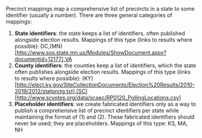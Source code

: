 Precinct mappings map a comprehensive list of precincts in a state to some identifier (usually a number). There are three general categories of mappings:
1. **State identifiers**: the state keeps a list of identifiers, often published alongside election results. Mappings of this type (links to results where possible): DC,(MN)[http://www.sos.state.mn.us/Modules/ShowDocument.aspx?documentid=12177],VA
2. **County identifiers**: the counties keep a list of identifiers, which the state often publishes alongside election results. Mappings of this type (links to results where possible): (KY)[http://elect.ky.gov/SiteCollectionDocuments/Election%20Results/2010-2019/2012/statprctg.txt],(SC)[http://www.scvotes.org/data/scsec/RP0120_PollingLocations.csv]
3. **Placeholder identifiers**: we create fabricated identifiers only as a way to publish a comprehensive list of precinct identifiers per state while maintaining the format of (1) and (2). These fabricated identifiers should never be used; they are placeholders. Mappings of this type: KS, MA, NH
